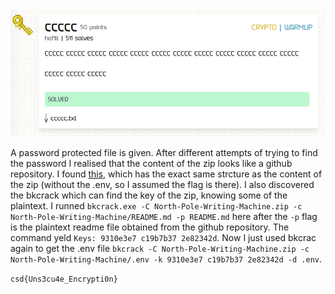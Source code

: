 <img src="https://github.com/raul-dunca/assets/blob/main/.images/ccccc.png?raw=true">

A password protected file is given. After different attempts of trying to find the password I realised that the content of the zip looks like a github repository. I found [this](https://github.com/bitmakerlabs/North-Pole-Writing-Machine), which has the exact same strcture as the content of the zip (without the .env, so I assumed the flag is there). I also discovered the bkcrack which can find the key of the zip, knowing some of the plaintext. I runned `bkcrack.exe -C North-Pole-Writing-Machine.zip -c North-Pole-Writing-Machine/README.md -p README.md` here after the `-p` flag is the plaintext readme file obtained from the github repository. The command yeld `Keys: 9310e3e7 c19b7b37 2e82342d`. Now I just used bkcrac again to get the .env file `bkcrack -C North-Pole-Writing-Machine.zip -c North-Pole-Writing-Machine/.env -k 9310e3e7 c19b7b37 2e82342d -d .env`.

`c​sd{Uns3cu4e_Encrypti0n}`
